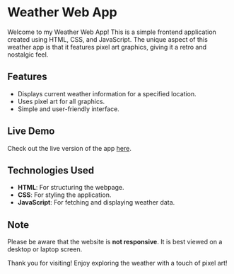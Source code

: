 # Weather Web App

Welcome to my Weather Web App! This is a simple frontend application created using HTML, CSS, and JavaScript. The unique aspect of this weather app is that it features pixel art graphics, giving it a retro and nostalgic feel.

## Features

- Displays current weather information for a specified location.
- Uses pixel art for all graphics.
- Simple and user-friendly interface.

## Live Demo

Check out the live version of the app [here](https://hungry-booth-48084d.netlify.app/).

## Technologies Used

- **HTML**: For structuring the webpage.
- **CSS**: For styling the application.
- **JavaScript**: For fetching and displaying weather data.

## Note

Please be aware that the website is **not responsive**. It is best viewed on a desktop or laptop screen.

Thank you for visiting! Enjoy exploring the weather with a touch of pixel art!
